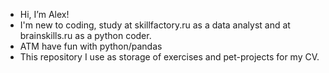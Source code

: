 - Hi, I’m Alex!
- I'm new to coding, study at skillfactory.ru as a data analyst and at brainskills.ru as a python coder.
- ATM have fun with python/pandas
- This repository I use as storage of exercises and pet-projects for my CV.

<!---
xandervoron/xandervoron is a ✨ special ✨ repository because its `README.md` (this file) appears on your GitHub profile.
You can click the Preview link to take a look at your changes.
--->
